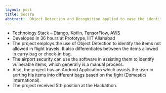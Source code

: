 ```yaml
---
layout: post
title: SecTra
abstract:  Object Detection and Recognition applied to ease the identification of items not allowed in flight travels
---
```

- Technology Stack – Django, Kotlin, TensorFlow, AWS
- Developed in 36 hours at Prototype, IIIT Allahabad
- The project employs the use of Object Detection to identify the items not allowed in flight travels. It also differentiates between the items allowed in carry bag or check-in bag.
- The airport security can use the software in assisting them to identify vulnerable items, which generally is a manual process.
- Also, the project has an Android Application which assists the user in sorting his items into different bags based on the fight (Domestic/ International).
- The project received 5th position at the Hackathon.